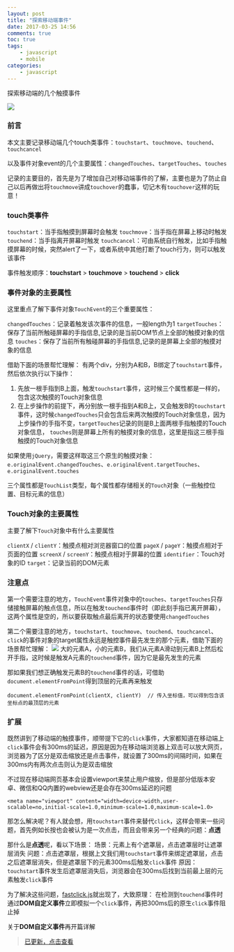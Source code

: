 ```yaml
---
layout: post
title: "探索移动端事件"
date: 2017-03-25 14:56
comments: true
toc: true
tags: 
	- javascript
	- mobile
categories: 
	- javascript
---
```


探索移动端的几个触摸事件

![](/assets/blogImg/mobile-events.jpg)

<!-- more -->

### 前言

本文主要记录移动端几个touch类事件：``touchstart``、``touchmove``、``touchend``、``touchcancel``

以及事件对象event的几个主要属性：``changedTouches``、``targetTouches``、``touches``

记录的主要目的，首先是为了增加自己对移动端事件的了解，主要也是为了防止自己以后再做出将``touchmove``讲成``touchover``的蠢事，切记木有``touchover``这样的玩意！

### touch类事件

``touchstart``：当手指触摸到屏幕时会触发
``touchmove``：当手指在屏幕上移动时触发
``touchend``：当手指离开屏幕时触发
``touchcancel``：可由系统自行触发，比如手指触摸屏幕的时候，突然alert了一下，或者系统中其他打断了touch行为，则可以触发该事件

事件触发顺序：**touchstart** > **touchmove** > **touchend** > **click**

### 事件对象的主要属性

这里重点了解下事件对象``TouchEvent``的三个重要属性：

``changedTouches``：记录着触发该次事件的信息，一般length为1
``targetTouches``：保存了当前所触碰屏幕的手指信息,记录的是当前DOM节点上全部的触摸对象的信息
``touches``：保存了当前所有触碰屏幕的手指信息,记录的是屏幕上全部的触摸对象的信息

借助下面的场景帮忙理解：
有两个div，分别为A和B，B绑定了``touchstart``事件，然后依次执行以下操作：
1. 先放一根手指到B上面，触发``touchstart``事件，这时候三个属性都是一样的，包含这次触摸的Touch对象信息
2. 在上步操作的前提下，再分别放一根手指到A和B上，又会触发B的``touchstart``事件，这时候``changedTouches``只会包含后来两次触摸的Touch对象信息，因为上步操作的手指不变，``targetTouches``记录的则是B上面两根手指触摸的Touch对象信息， ``touches``则是屏幕上所有的触摸对象的信息，这里是指这三根手指触摸的Touch对象信息

如果使用``jQuery``，需要这样取这三个原生的触摸对象：``e.originalEvent.changedTouches``、``e.originalEvent.targetTouches``、``e.originalEvent.touches``

三个属性都是``TouchList``类型，每个属性都存储相关的``Touch``对象（一些触控位置、目标元素的信息）

### Touch对象的主要属性

主要了解下``Touch``对象中有什么主要属性

``clientX`` / ``clientY``：触摸点相对浏览器窗口的位置
``pageX`` / ``pageY``：触摸点相对于页面的位置
``screenX`` / ``screenY``：触摸点相对于屏幕的位置
``identifier``：Touch对象的ID
``target``：记录当前的DOM元素

### 注意点

第一个需要注意的地方，``TouchEvent``事件对象中的``touches``、``targetTouches``只存储接触屏幕的触点信息，所以在触发``touchend``事件时（即此刻手指已离开屏幕），这两个属性是空的，所以要获取触点最后离开的状态要使用``changedTouches``

第二个需要注意的地方，``touchstart``、``touchmove``、``touchend``、``touchcancel``、``click``的事件对象的target属性永远是触控事件最先发生的那个元素，借助下面的场景帮忙理解：
![](/assets/blogImg/mobile-events-1.jpg)
大的元素A，小的元素B，我们从元素A滑动到元素B上然后松开手指，这时候是触发A元素的``touchend``事件，因为它是最先发生的元素

那如果我们想正确触发元素B的``touchend``事件的话，可借助``document.elementFromPoint``得到顶层的元素再来触发

```
document.elementFromPoint(clientX, clientY)  // 传入坐标值，可以得到包含该坐标点的最顶层的元素
```

### 扩展

既然讲到了移动端的触摸事件，顺带提下它的``click``事件，大家都知道在移动端上``click``事件会有300ms的延迟，原因是因为在移动端浏览器上双击可以放大网页，浏览器为了区分是双击缩放还是点击事件，就设置了300ms的间隔时间，如果在300ms内有两次点击则认为是双击缩放

不过现在移动端网页基本会设置viewport来禁止用户缩放，但是部分低版本安卓、微信和QQ内置的webview还是会存在300ms延迟的问题
```
<meta name="viewport" content="width=device-width,user-scalable=no,initial-scale=1.0,minimum-scale=1.0,maximum-scale=1.0>
```
那怎么解决呢？有人就会想，用``touchstart``事件来替代``click``，这样会带来一些问题，首先例如长按也会被认为是一次点击，而且会带来另一个经典的问题：**点透**

那什么是**点透**呢，看以下场景：
场景：元素上有个遮罩层，点击遮罩层时让遮罩层消失
问题：点击遮罩层，根据上文我们用``touchstart``事件来绑定遮罩层，点击之后遮罩层消失，但是遮罩层下的元素300ms后触发``click``事件
原因：``touchstart``事件发生后遮罩层消失后，浏览器会在300ms后找到当前最上层的元素触发``click``事件

为了解决这些问题，[fastclick.js](https://github.com/ftlabs/fastclick)就出现了，大致原理：
在检测到``touchend``事件时通过**DOM自定义事件**立即模拟一个``click``事件，再把300ms后的原生``click``事件阻止掉

关于**DOM自定义事件**再开篇详解
> [已更新，点击查看](/2017/04/02/custom-event/)
